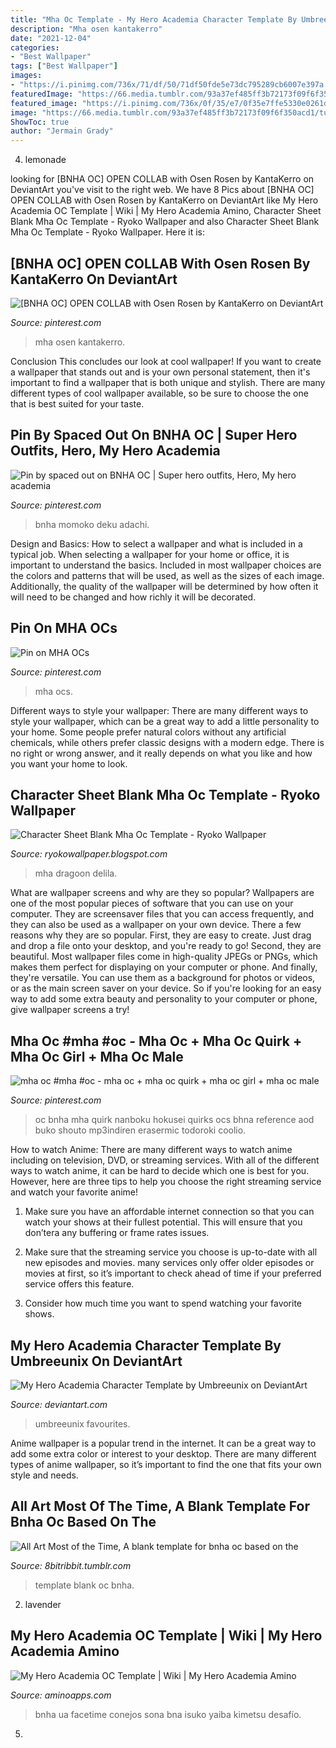 ```yaml
---
title: "Mha Oc Template - My Hero Academia Character Template By Umbreeunix On Deviantart"
description: "Mha osen kantakerro"
date: "2021-12-04"
categories:
- "Best Wallpaper"
tags: ["Best Wallpaper"]
images:
- "https://i.pinimg.com/736x/71/df/50/71df50fde5e73dc795289cb6007e397a.jpg"
featuredImage: "https://66.media.tumblr.com/93a37ef485ff3b72173f09f6f350acd1/tumblr_otgef2WcTD1vux75mo1_1280.png"
featured_image: "https://i.pinimg.com/736x/0f/35/e7/0f35e7ffe5330e0261d99b9bdf1dca55.jpg"
image: "https://66.media.tumblr.com/93a37ef485ff3b72173f09f6f350acd1/tumblr_otgef2WcTD1vux75mo1_1280.png"
ShowToc: true
author: "Jermain Grady"
---
```



4. lemonade 

	

		
looking for [BNHA OC] OPEN COLLAB with Osen Rosen by KantaKerro on DeviantArt you've visit to the right web. We have 8 Pics about [BNHA OC] OPEN COLLAB with Osen Rosen by KantaKerro on DeviantArt like My Hero Academia OC Template | Wiki | My Hero Academia Amino, Character Sheet Blank Mha Oc Template - Ryoko Wallpaper and also Character Sheet Blank Mha Oc Template - Ryoko Wallpaper. Here it is:
		
    
## [BNHA OC] OPEN COLLAB With Osen Rosen By KantaKerro On DeviantArt

<img loading=lazy src="https://i.pinimg.com/736x/4d/f7/37/4df7373103d2ea7d3eb67f09b40cf45f.jpg" onerror="this.onerror=null;this.src='https://tse4.mm.bing.net/th?id=OIP.LjEHBTEgA-06ZCVqn_nsbQHaJw&amp;pid=15.1';" alt="[BNHA OC] OPEN COLLAB with Osen Rosen by KantaKerro on DeviantArt">

_Source: pinterest.com_

>mha osen kantakerro. 

	

Conclusion
This concludes our look at cool wallpaper! If you want to create a wallpaper that stands out and is your own personal statement, then it's important to find a wallpaper that is both unique and stylish. There are many different types of cool wallpaper available, so be sure to choose the one that is best suited for your taste.

    
## Pin By Spaced Out On BNHA OC | Super Hero Outfits, Hero, My Hero Academia

<img loading=lazy src="https://i.pinimg.com/736x/0f/35/e7/0f35e7ffe5330e0261d99b9bdf1dca55.jpg" onerror="this.onerror=null;this.src='https://tse3.mm.bing.net/th?id=OIP.ThDboklmXusoLsyil4_PTQHaD1&amp;pid=15.1';" alt="Pin by spaced out on BNHA OC | Super hero outfits, Hero, My hero academia">

_Source: pinterest.com_

>bnha momoko deku adachi. 

	

Design and Basics: How to select a wallpaper and what is included in a typical job.
When selecting a wallpaper for your home or office, it is important to understand the basics. Included in most wallpaper choices are the colors and patterns that will be used, as well as the sizes of each image. Additionally, the quality of the wallpaper will be determined by how often it will need to be changed and how richly it will be decorated.

    
## Pin On MHA OCs

<img loading=lazy src="https://i.pinimg.com/736x/3a/b7/18/3ab7187079fbd780f57295dad9340df9.jpg" onerror="this.onerror=null;this.src='https://tse2.mm.bing.net/th?id=OIP.vBE-1Zs6_0nx05q5bc2XDAHaJQ&amp;pid=15.1';" alt="Pin on MHA OCs">

_Source: pinterest.com_

>mha ocs. 

	

Different ways to style your wallpaper:
There are many different ways to style your wallpaper, which can be a great way to add a little personality to your home. Some people prefer natural colors without any artificial chemicals, while others prefer classic designs with a modern edge. There is no right or wrong answer, and it really depends on what you like and how you want your home to look.

    
## Character Sheet Blank Mha Oc Template - Ryoko Wallpaper

<img loading=lazy src="https://i.pinimg.com/originals/d7/ba/8b/d7ba8b1185a90245343e9e249f103617.png" onerror="this.onerror=null;this.src='https://tse4.mm.bing.net/th?id=OIP.ZeiBJnIGsntl5nKaWWisTwHaJ5&amp;pid=15.1';" alt="Character Sheet Blank Mha Oc Template - Ryoko Wallpaper">

_Source: ryokowallpaper.blogspot.com_

>mha dragoon delila. 

	

What are wallpaper screens and why are they so popular?
Wallpapers are one of the most popular pieces of software that you can use on your computer. They are screensaver files that you can access frequently, and they can also be used as a wallpaper on your own device. There a few reasons why they are so popular. First, they are easy to create. Just drag and drop a file onto your desktop, and you're ready to go! Second, they are beautiful. Most wallpaper files come in high-quality JPEGs or PNGs, which makes them perfect for displaying on your computer or phone. And finally, they're versatile. You can use them as a background for photos or videos, or as the main screen saver on your device. So if you're looking for an easy way to add some extra beauty and personality to your computer or phone, give wallpaper screens a try!

    
## Mha Oc #mha #oc - Mha Oc + Mha Oc Quirk + Mha Oc Girl + Mha Oc Male

<img loading=lazy src="https://i.pinimg.com/736x/71/df/50/71df50fde5e73dc795289cb6007e397a.jpg" onerror="this.onerror=null;this.src='https://tse3.mm.bing.net/th?id=OIP.R1Tovw5xDFI-_3_B2jhrGAHaJ9&amp;pid=15.1';" alt="mha oc #mha #oc - mha oc + mha oc quirk + mha oc girl + mha oc male">

_Source: pinterest.com_

>oc bnha mha quirk nanboku hokusei quirks ocs bhna reference aod buko shouto mp3indiren erasermic todoroki coolio. 

	

How to watch Anime: There are many different ways to watch anime including on television, DVD, or streaming services.
With all of the different ways to watch anime, it can be hard to decide which one is best for you. However, here are three tips to help you choose the right streaming service and watch your favorite anime!
1. Make sure you have an affordable internet connection so that you can watch your shows at their fullest potential. This will ensure that you don’tera any buffering or frame rates issues.

2. Make sure that the streaming service you choose is up-to-date with all new episodes and movies. many services only offer older episodes or movies at first, so it’s important to check ahead of time if your preferred service offers this feature.

3. Consider how much time you want to spend watching your favorite shows.

    
## My Hero Academia Character Template By Umbreeunix On DeviantArt

<img loading=lazy src="https://images-wixmp-ed30a86b8c4ca887773594c2.wixmp.com/i/487d4584-f33d-4c13-9d54-431a00dd1c66/dcgx3n4-035d784d-794c-48f8-9cdc-f5f471070342.png" onerror="this.onerror=null;this.src='https://tse4.mm.bing.net/th?id=OIP.sV5yuQubklWn74Xe0hFlzAHaEy&amp;pid=15.1';" alt="My Hero Academia Character Template by Umbreeunix on DeviantArt">

_Source: deviantart.com_

>umbreeunix favourites. 

	

Anime wallpaper is a popular trend in the internet. It can be a great way to add some extra color or interest to your desktop. There are many different types of anime wallpaper, so it’s important to find the one that fits your own style and needs.

    
## All Art Most Of The Time, A Blank Template For Bnha Oc Based On The

<img loading=lazy src="https://66.media.tumblr.com/93a37ef485ff3b72173f09f6f350acd1/tumblr_otgef2WcTD1vux75mo1_1280.png" onerror="this.onerror=null;this.src='https://tse4.mm.bing.net/th?id=OIP.E8OoAX-x3tAJL8r4DfRgQQHaMY&amp;pid=15.1';" alt="All Art Most of the Time, A blank template for bnha oc based on the">

_Source: 8bitribbit.tumblr.com_

>template blank oc bnha. 

	

2. lavender 

    
## My Hero Academia OC Template | Wiki | My Hero Academia Amino

<img loading=lazy src="http://pm1.narvii.com/6783/e25a39b424eba90817358387fef306513d8e37c5_00.jpg" onerror="this.onerror=null;this.src='https://tse3.mm.bing.net/th?id=OIP.O24BrkECm1Z3La6P4HsZwAHaMr&amp;pid=15.1';" alt="My Hero Academia OC Template | Wiki | My Hero Academia Amino">

_Source: aminoapps.com_

>bnha ua facetime conejos sona bna isuko yaiba kimetsu desafío. 

	

5.

